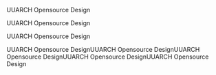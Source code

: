 UUARCH Opensource Design

UUARCH Opensource Design

UUARCH Opensource Design

UUARCH Opensource DesignUUARCH Opensource DesignUUARCH Opensource DesignUUARCH Opensource DesignUUARCH Opensource Design
